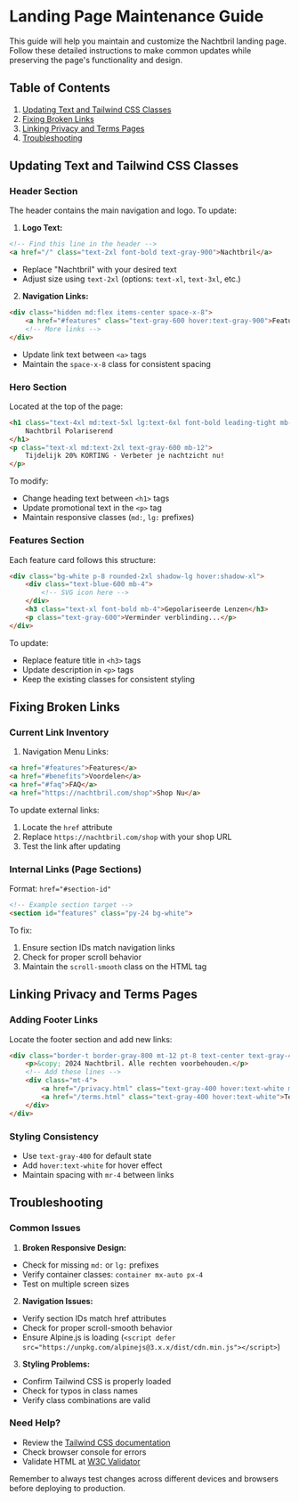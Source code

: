 # Landing Page Maintenance Guide

This guide will help you maintain and customize the Nachtbril landing page. Follow these detailed instructions to make common updates while preserving the page's functionality and design.

## Table of Contents
1. [Updating Text and Tailwind CSS Classes](#updating-text-and-tailwind-css-classes)
2. [Fixing Broken Links](#fixing-broken-links)
3. [Linking Privacy and Terms Pages](#linking-privacy-and-terms-pages)
4. [Troubleshooting](#troubleshooting)

## Updating Text and Tailwind CSS Classes

### Header Section
The header contains the main navigation and logo. To update:

1. **Logo Text:**
```html
<!-- Find this line in the header -->
<a href="/" class="text-2xl font-bold text-gray-900">Nachtbril</a>
```
- Replace "Nachtbril" with your desired text
- Adjust size using `text-2xl` (options: `text-xl`, `text-3xl`, etc.)

2. **Navigation Links:**
```html
<div class="hidden md:flex items-center space-x-8">
    <a href="#features" class="text-gray-600 hover:text-gray-900">Features</a>
    <!-- More links -->
</div>
```
- Update link text between `<a>` tags
- Maintain the `space-x-8` class for consistent spacing

### Hero Section
Located at the top of the page:

```html
<h1 class="text-4xl md:text-5xl lg:text-6xl font-bold leading-tight mb-8">
    Nachtbril Polariserend
</h1>
<p class="text-xl md:text-2xl text-gray-600 mb-12">
    Tijdelijk 20% KORTING - Verbeter je nachtzicht nu!
</p>
```

To modify:
- Change heading text between `<h1>` tags
- Update promotional text in the `<p>` tag
- Maintain responsive classes (`md:`, `lg:` prefixes)

### Features Section
Each feature card follows this structure:

```html
<div class="bg-white p-8 rounded-2xl shadow-lg hover:shadow-xl">
    <div class="text-blue-600 mb-4">
        <!-- SVG icon here -->
    </div>
    <h3 class="text-xl font-bold mb-4">Gepolariseerde Lenzen</h3>
    <p class="text-gray-600">Verminder verblinding...</p>
</div>
```

To update:
- Replace feature title in `<h3>` tags
- Update description in `<p>` tags
- Keep the existing classes for consistent styling

## Fixing Broken Links

### Current Link Inventory
1. Navigation Menu Links:
```html
<a href="#features">Features</a>
<a href="#benefits">Voordelen</a>
<a href="#faq">FAQ</a>
<a href="https://nachtbril.com/shop">Shop Nu</a>
```

To update external links:
1. Locate the `href` attribute
2. Replace `https://nachtbril.com/shop` with your shop URL
3. Test the link after updating

### Internal Links (Page Sections)
Format: `href="#section-id"`
```html
<!-- Example section target -->
<section id="features" class="py-24 bg-white">
```

To fix:
1. Ensure section IDs match navigation links
2. Check for proper scroll behavior
3. Maintain the `scroll-smooth` class on the HTML tag

## Linking Privacy and Terms Pages

### Adding Footer Links
Locate the footer section and add new links:

```html
<div class="border-t border-gray-800 mt-12 pt-8 text-center text-gray-400">
    <p>&copy; 2024 Nachtbril. Alle rechten voorbehouden.</p>
    <!-- Add these lines -->
    <div class="mt-4">
        <a href="/privacy.html" class="text-gray-400 hover:text-white mr-4">Privacy Policy</a>
        <a href="/terms.html" class="text-gray-400 hover:text-white">Terms of Service</a>
    </div>
</div>
```

### Styling Consistency
- Use `text-gray-400` for default state
- Add `hover:text-white` for hover effect
- Maintain spacing with `mr-4` between links

## Troubleshooting

### Common Issues

1. **Broken Responsive Design:**
- Check for missing `md:` or `lg:` prefixes
- Verify container classes: `container mx-auto px-4`
- Test on multiple screen sizes

2. **Navigation Issues:**
- Verify section IDs match href attributes
- Check for proper scroll-smooth behavior
- Ensure Alpine.js is loading (`<script defer src="https://unpkg.com/alpinejs@3.x.x/dist/cdn.min.js"></script>`)

3. **Styling Problems:**
- Confirm Tailwind CSS is properly loaded
- Check for typos in class names
- Verify class combinations are valid

### Need Help?
- Review the [Tailwind CSS documentation](https://tailwindcss.com/docs)
- Check browser console for errors
- Validate HTML at [W3C Validator](https://validator.w3.org/)

Remember to always test changes across different devices and browsers before deploying to production.